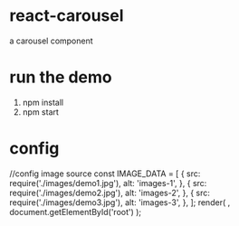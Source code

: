 # react-carousel
a  carousel component 
# run the demo
1. npm install
2. npm start
# config
  //config image source
  const IMAGE_DATA = [
    {
      src: require('./images/demo1.jpg'),
      alt: 'images-1',
    },
    {
      src: require('./images/demo2.jpg'),
      alt: 'images-2',
    },
    {
      src: require('./images/demo3.jpg'),
      alt: 'images-3',
    },
  ];
  render(
    <Slider
      items={IMAGE_DATA}
      speed={1}
      delay={2}
      pause={true}
      autoplay={true}
      dots={true}
      arrows={true}
    />,
   document.getElementById('root')
  );
